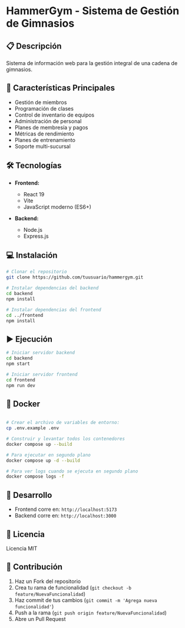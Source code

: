 # HammerGym - Sistema de Gestión de Gimnasios

## 📋 Descripción
Sistema de información web para la gestión integral de una cadena de gimnasios.

## 🚀 Características Principales

- Gestión de miembros
- Programación de clases
- Control de inventario de equipos
- Administración de personal
- Planes de membresía y pagos
- Métricas de rendimiento
- Planes de entrenamiento
- Soporte multi-sucursal

## 🛠️ Tecnologías

- **Frontend:**
  - React 19
  - Vite
  - JavaScript moderno (ES6+)

- **Backend:**
  - Node.js
  - Express.js

## 💻 Instalación

```bash
# Clonar el repositorio
git clone https://github.com/tuusuario/hammergym.git

# Instalar dependencias del backend
cd backend
npm install

# Instalar dependencias del frontend
cd ../frontend
npm install
```

## ▶️ Ejecución

```bash
# Iniciar servidor backend
cd backend
npm start

# Iniciar servidor frontend
cd frontend
npm run dev
```

## 🐳 Docker

```bash

# Crear el archivo de variables de entorno:
cp .env.example .env

# Construir y levantar todos los contenedores
docker compose up --build

# Para ejecutar en segundo plano
docker compose up -d --build

# Para ver logs cuando se ejecuta en segundo plano
docker compose logs -f
```

## 🔧 Desarrollo

- Frontend corre en: `http://localhost:5173`
- Backend corre en: `http://localhost:3000`

## 📄 Licencia

Licencia MIT

## 🤝 Contribución

1. Haz un Fork del repositorio
2. Crea tu rama de funcionalidad (`git checkout -b feature/NuevaFuncionalidad`)
3. Haz commit de tus cambios (`git commit -m 'Agrega nueva funcionalidad'`)
4. Push a la rama (`git push origin feature/NuevaFuncionalidad`)
5. Abre un Pull Request

